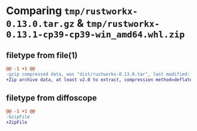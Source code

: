 # Comparing `tmp/rustworkx-0.13.0.tar.gz` & `tmp/rustworkx-0.13.1-cp39-cp39-win_amd64.whl.zip`

## filetype from file(1)

```diff
@@ -1 +1 @@
-gzip compressed data, was "dist/rustworkx-0.13.0.tar", last modified: Wed Jun  7 12:47:35 2023, max compression
+Zip archive data, at least v2.0 to extract, compression method=deflate
```

## filetype from diffoscope

```diff
@@ -1 +1 @@
-GzipFile
+ZipFile
```

